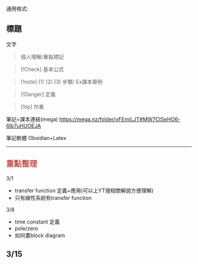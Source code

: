 通用格式:

## 標題
文字
>個人理解/重點標記

>[!Check] 基本公式

>[!note] (1) (2) (3) 步驟/ Ex課本舉例

>[!Danger] 定義

>[!tip] 作業

筆記+課本連結(mega)
https://mega.nz/folder/vFEmiLJT#MW7Ct5eHO6-6lb7uHUOEJA

筆記軟體 Obsidian+Latex

---
## <font color="#c0504d">重點整理</font>

3/1
- transfer function 定義+應用(可以上YT搜相關解說方便理解)
- 只有線性系統有transfer function

3/8
- time constant 定義
- pole/zero
- 如何畫block diagram

3/15
- 